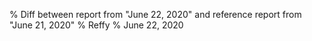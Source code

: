 % Diff between report from "June 22, 2020" and reference report from "June 21, 2020"
% Reffy
% June 22, 2020

